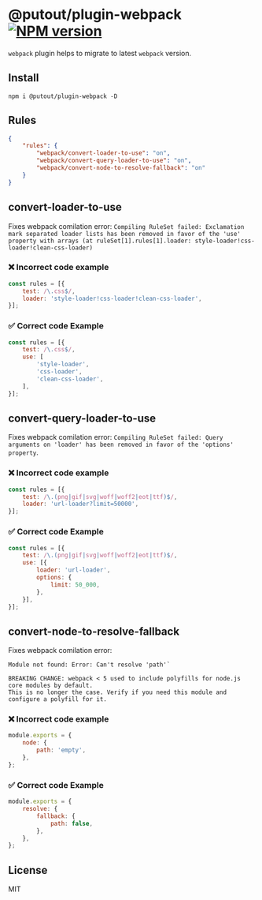 # @putout/plugin-webpack [![NPM version][NPMIMGURL]][NPMURL]

[NPMIMGURL]: https://img.shields.io/npm/v/@putout/plugin-webpack.svg?style=flat&longCache=true
[NPMURL]: https://npmjs.org/package/@putout/plugin-webpack"npm"

`webpack` plugin helps to migrate to latest `webpack` version.

## Install

```
npm i @putout/plugin-webpack -D
```

## Rules

```json
{
    "rules": {
        "webpack/convert-loader-to-use": "on",
        "webpack/convert-query-loader-to-use": "on",
        "webpack/convert-node-to-resolve-fallback": "on"
    }
}
```

## convert-loader-to-use

Fixes webpack comilation error: `Compiling RuleSet failed: Exclamation mark separated loader lists has been removed in favor of the 'use' property with arrays (at ruleSet[1].rules[1].loader: style-loader!css-loader!clean-css-loader)`

### ❌ Incorrect code example

```js
const rules = [{
    test: /\.css$/,
    loader: 'style-loader!css-loader!clean-css-loader',
}];
```

### ✅ Correct code Example

```js
const rules = [{
    test: /\.css$/,
    use: [
        'style-loader',
        'css-loader',
        'clean-css-loader',
    ],
}];
```

## convert-query-loader-to-use

Fixes webpack comilation error: `Compiling RuleSet failed: Query arguments on 'loader' has been removed in favor of the 'options' property`.

### ❌ Incorrect code example

```js
const rules = [{
    test: /\.(png|gif|svg|woff|woff2|eot|ttf)$/,
    loader: 'url-loader?limit=50000',
}];
```

### ✅ Correct code Example

```js
const rules = [{
    test: /\.(png|gif|svg|woff|woff2|eot|ttf)$/,
    use: [{
        loader: 'url-loader',
        options: {
            limit: 50_000,
        },
    }],
}];
```

## convert-node-to-resolve-fallback

Fixes webpack comilation error:

```
Module not found: Error: Can't resolve 'path'`

BREAKING CHANGE: webpack < 5 used to include polyfills for node.js core modules by default.
This is no longer the case. Verify if you need this module and configure a polyfill for it.
```

### ❌ Incorrect code example

```js
module.exports = {
    node: {
        path: 'empty',
    },
};
```

### ✅ Correct code Example

```js
module.exports = {
    resolve: {
        fallback: {
            path: false,
        },
    },
};
```

## License

MIT
